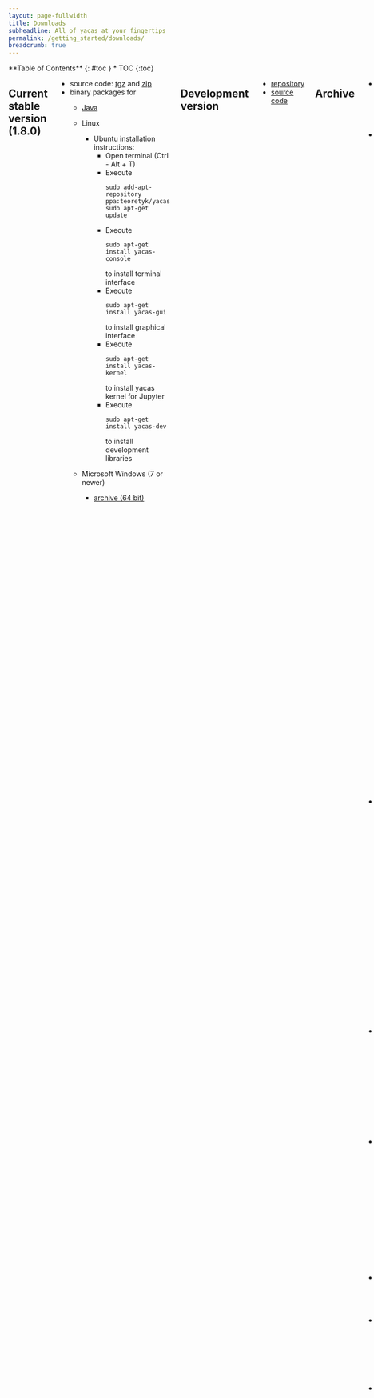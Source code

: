 ```yaml
---
layout: page-fullwidth
title: Downloads
subheadline: All of yacas at your fingertips
permalink: /getting_started/downloads/
breadcrumb: true
---
```


<div class="row">
<div class="medium-4 medium-push-8 columns" markdown="1">
<div class="panel radius" markdown="1">
**Table of Contents**
{: #toc }
*  TOC
{:toc}
</div>
</div>

<div class="medium-8 medium-pull-4 columns" markdown="1">

## Current stable version (1.8.0)
* source code: [tgz](https://github.com/grzegorzmazur/yacas/archive/v1.8.0.tar.gz) and [zip](https://github.com/grzegorzmazur/yacas/archive/v1.8.0.zip)
* binary packages for
  * [Java](https://github.com/grzegorzmazur/yacas/releases/download/v1.8.0/yacas-1.8.0.jar)
  * Linux
    * Ubuntu installation instructions:
      * Open terminal (Ctrl - Alt + T)
      * Execute
        ```
        sudo add-apt-repository ppa:teoretyk/yacas
        sudo apt-get update
        ```
      * Execute
        ```
        sudo apt-get install yacas-console
        ```
        to install terminal interface
      * Execute
        ```
        sudo apt-get install yacas-gui
        ```
        to install graphical interface
      * Execute
        ```
        sudo apt-get install yacas-kernel
        ```
        to install yacas kernel for Jupyter
      * Execute
        ```
        sudo apt-get install yacas-dev
        ```
        to install development libraries

  * Microsoft Windows (7 or newer)
    * [archive (64 bit)](https://github.com/grzegorzmazur/yacas/releases/download/v1.8.0/yacas-1.8.0-win64.zip)

## Development version
* [repository](https://github.com/grzegorzmazur/yacas/tree/master)
* [source code](https://github.com/grzegorzmazur/yacas/archive/master.zip)

## Archive
* yacas version 1.7.0
  * source code: [tgz](https://github.com/grzegorzmazur/yacas/archive/v1.7.0.tar.gz) and [zip](https://github.com/grzegorzmazur/yacas/archive/v1.7.0.zip)
  * binary packages for
    * [Java](https://github.com/grzegorzmazur/yacas/releases/download/v1.7.0/yacas-1.7.0.jar)
    * Microsoft Windows (7 or newer)
      * [archive (64 bit)](https://github.com/grzegorzmazur/yacas/releases/download/v1.7.0/yacas-1.7.0-win64.zip)
* yacas version 1.6.1
  * source code: [tgz](https://github.com/grzegorzmazur/yacas/archive/v1.6.1.tar.gz) and [zip](https://github.com/grzegorzmazur/yacas/archive/v1.6.1.zip)
  * binary packages for
    * [Java](https://github.com/grzegorzmazur/yacas/releases/download/v1.6.1/yacas-1.6.1.jar)
    * Linux
      * Distribution-independent
        * Snap
          * Make sure you have snap installed
          * Open terminal and execute `snap install yacas`
          * To run yacas in text console execute `yacas`
          * To run yacas in graphical mode execute `yacas.gui`
        * Flatpak
          * Make sure you have flatpak installed
          * Open terminal and execute
            `flatpak remote-add --from gnome https://sdk.gnome.org/gnome.flatpakrepo`
            followed by `flatpak install gnome org.gnome.Platform//3.22`
          * Download [text](https://github.com/grzegorzmazur/yacas/releases/download/v1.6.1/yacas-1.6.1.flatpak) and/or [graphical](https://github.com/grzegorzmazur/yacas/releases/download/v1.6.1/yacas-gui-1.6.1.flatpak) yacas console bundles.
          * Execute `flatpak install  --user --bundle yacas-1.6.1.flatpak` to install yacas text console and/or `flatpak install  --user --bundle yacas-gui-1.6.1.flatpak` to install yacas graphical console
          * To run yacas in text console execute `flatpak run org.yacas.yacas`
          * To run yacas in graphic mode execute `flatpak run org.yacas.yacas-gui`
      * RedHat
        * Fedora 24 (64 bit):
          * [common files (mandatory)](https://github.com/grzegorzmazur/yacas/releases/download/v1.6.1/yacas-common-1.6.1-1.fc24.x86_64.rpm)
          * [documentation (mandatory)](https://github.com/grzegorzmazur/yacas/releases/download/v1.6.1/yacas-doc-1.6.1-1.fc24.x86_64.rpm)
          * [text console (alternative)](https://github.com/grzegorzmazur/yacas/releases/download/v1.6.1/yacas-console-1.6.1-1.fc24.x86_64.rpm)
          * [graphical console (alternative)](https://github.com/grzegorzmazur/yacas/releases/download/v1.6.1/yacas-gui-1.6.1-1.fc24.x86_64.rpm)
          * [development (optional)](https://github.com/grzegorzmazur/yacas/releases/download/v1.6.1/yacas-devel-1.6.1-1.fc24.x86_64.rpm)
          * [debug info (optional)](https://github.com/grzegorzmazur/yacas/releases/download/v1.6.1/yacas-debuginfo-1.6.1-1.fc24.x86_64.rpm)
        * Fedora 23 (64 bit):
          * [common files (mandatory)](https://github.com/grzegorzmazur/yacas/releases/download/v1.6.1/yacas-common-1.6.1-1.fc23.x86_64.rpm)
          * [documentation (mandatory)](https://github.com/grzegorzmazur/yacas/releases/download/v1.6.1/yacas-doc-1.6.1-1.fc23.x86_64.rpm)
          * [text console (alternative)](https://github.com/grzegorzmazur/yacas/releases/download/v1.6.1/yacas-console-1.6.1-1.fc23.x86_64.rpm)
          * [graphical console (alternative)](https://github.com/grzegorzmazur/yacas/releases/download/v1.6.1/yacas-gui-1.6.1-1.fc23.x86_64.rpm)
          * [development (optional)](https://github.com/grzegorzmazur/yacas/releases/download/v1.6.1/yacas-devel-1.6.1-1.fc23.x86_64.rpm)
          * [debug info (optional)](https://github.com/grzegorzmazur/yacas/releases/download/v1.6.1/yacas-debuginfo-1.6.1-1.fc23.x86_64.rpm)
        * installation:
          * download all mandatory files
          * download at least one of alternative files
          * optionally, download the optional files
          * open terminal and execute `sudo dnf install Downloads/yacas-*-1.6.1-1.fc*.x86_64.rpm`
      * Ubuntu
        * 16.10 (64 bit):
          * [common files (mandatory)](https://github.com/grzegorzmazur/yacas/releases/download/v1.6.1/yacas-common_1.6.1-1yakkety1_all.deb)
          * [documentation (mandatory)](https://github.com/grzegorzmazur/yacas/releases/download/v1.6.1/yacas-doc_1.6.1-1yakkety1_all.deb)
          * [text console (alternative)](https://github.com/grzegorzmazur/yacas/releases/download/v1.6.1/yacas-console_1.6.1-1yakkety1_amd64.deb)
          * [graphical console (alternative)](https://github.com/grzegorzmazur/yacas/releases/download/v1.6.1/yacas-gui_1.6.1-1yakkety1_amd64.deb)
          * [development (optional)](https://github.com/grzegorzmazur/yacas/releases/download/v1.6.1/yacas-dev_1.6.1-1yakkety1_amd64.deb)
          * [Jupyter Notebook kernel (optional)](https://github.com/grzegorzmazur/yacas/releases/download/v1.6.1/yacas-kernel_1.6.1-1yakkety1_amd64.deb)
        * 16.04 (64 bit):
          * [common files (mandatory)](https://github.com/grzegorzmazur/yacas/releases/download/v1.6.1/yacas-common_1.6.1-1xenial1_all.deb)
          * [documentation (mandatory)](https://github.com/grzegorzmazur/yacas/releases/download/v1.6.1/yacas-doc_1.6.1-1xenial1_all.deb)
          * [text console (alternative)](https://github.com/grzegorzmazur/yacas/releases/download/v1.6.1/yacas-console_1.6.1-1xenial1_amd64.deb)
          * [graphical console (alternative)](https://github.com/grzegorzmazur/yacas/releases/download/v1.6.1/yacas-gui_1.6.1-1xenial1_amd64.deb)
          * [development (optional)](https://github.com/grzegorzmazur/yacas/releases/download/v1.6.1/yacas-dev_1.6.1-1xenial1_amd64.deb)
          * [Jupyter Notebook kernel (optional)](https://github.com/grzegorzmazur/yacas/releases/download/v1.6.1/yacas-kernel_1.6.1-1xenial1_amd64.deb)
        * installation:
          * download all mandatory files
          * download at least one of alternative files
          * optionally, download the optional files
          * open terminal and execute `sudo apt install ./Downloads/yacas-*_1.6.1-1*1_*.deb`
    * [macOS](https://github.com/grzegorzmazur/yacas/releases/download/v1.6.1/yacas-1.6.1-macOS.pkg)
    * Microsoft Windows (7 or newer)
      * [archive (64 bit)](https://github.com/grzegorzmazur/yacas/releases/download/v1.6.1/yacas-1.6.1-win64.zip)
* yacas version 1.5.0
  * source code: [tgz](https://github.com/grzegorzmazur/yacas/archive/v1.5.0.tar.gz) and [zip](https://github.com/grzegorzmazur/yacas/archive/v1.5.0.zip)
  * binary packages for
    * [Java](https://github.com/grzegorzmazur/yacas/releases/download/v1.5.0/yacas-1.5.0.jar)
    * Linux
      * RedHat
        * Fedora 23 (64 bit):
          * [application (mandatory)](https://github.com/grzegorzmazur/yacas/releases/download/v1.5.0/yacas-1.5.0-1.fc23.x86_64.rpm)
          * [documentation (mandatory)](https://github.com/grzegorzmazur/yacas/releases/download/v1.5.0/yacas-doc-1.5.0-1.fc23.x86_64.rpm)
          * [development (optional)](https://github.com/grzegorzmazur/yacas/releases/download/v1.5.0/yacas-devel-1.5.0-1.fc23.x86_64.rpm)
          * [debug info (optional)](https://github.com/grzegorzmazur/yacas/releases/download/v1.5.0/yacas-debuginfo-1.5.0-1.fc23.x86_64.rpm)
        * Fedora 22 (64 bit):
          * [application (mandatory)](https://github.com/grzegorzmazur/yacas/releases/download/v1.5.0/yacas-1.5.0-1.fc22.x86_64.rpm)
          * [documentation (mandatory)](https://github.com/grzegorzmazur/yacas/releases/download/v1.5.0/yacas-doc-1.5.0-1.fc22.x86_64.rpm)
          * [development (optional)](https://github.com/grzegorzmazur/yacas/releases/download/v1.5.0/yacas-devel-1.5.0-1.fc22.x86_64.rpm)
          * [debug info (optional)](https://github.com/grzegorzmazur/yacas/releases/download/v1.5.0/yacas-debuginfo-1.5.0-1.fc22.x86_64.rpm)
      * Ubuntu
        * 16.04 (64 bit):
          * [application (mandatory)](https://github.com/grzegorzmazur/yacas/releases/download/v1.5.0/yacas_1.5.0-1xenial1_amd64.deb)
          * [documentation (mandatory)](https://github.com/grzegorzmazur/yacas/releases/download/v1.5.0/yacas-doc_1.5.0-1xenial1_all.deb)
          * [development (optional)](https://github.com/grzegorzmazur/yacas/releases/download/v1.5.0/yacas-dev_1.5.0-1xenial1_amd64.deb)
    * Microsoft Windows (7 or newer)
      * [installer (64 bit)](https://github.com/grzegorzmazur/yacas/releases/download/v1.5.0/yacas-1.5.0-win64.exe)
      * [installer (32 bit)](https://github.com/grzegorzmazur/yacas/releases/download/v1.5.0/yacas-1.5.0-win32.exe)
      * [archive (64 bit)](https://github.com/grzegorzmazur/yacas/releases/download/v1.5.0/yacas-1.5.0-win64.zip)
      * [archive (32 bit)](https://github.com/grzegorzmazur/yacas/releases/download/v1.5.0/yacas-1.5.0-win32.zip)
    * [OS X](https://github.com/grzegorzmazur/yacas/releases/download/v1.5.0/yacas-1.5.0-Darwin.dmg)
* yagy version 1.1.0
  * source code: [tgz](https://github.com/grzegorzmazur/yagy/archive/v1.1.0.tar.gz) and [zip](https://github.com/grzegorzmazur/yagy/archive/v1.1.0.zip)
  * binary packages for
    * Linux
      * [Debian 8.2 (64 bit)](https://github.com/grzegorzmazur/yagy/releases/download/v1.1.0/yagy_1.1.0-1jessie_amd64.deb)
      * [Fedora 23 (64 bit)](https://github.com/grzegorzmazur/yagy/releases/download/v1.1.0/yagy-1.1.0-1.fc23.x86_64.rpm)
      * Ubuntu
        * [15.10 (64 bit)](https://github.com/grzegorzmazur/yagy/releases/download/v1.1.0/yagy_1.1.0-1wily_amd64.deb)
        * [14.04 (64 bit)](https://github.com/grzegorzmazur/yagy/releases/download/v1.1.0/yagy_1.1.0-1trusty_amd64.deb)
    * Microsoft Windows (7 or newer)
      * [installer (64 bit)](https://github.com/grzegorzmazur/yagy/releases/download/v1.1.0/yagy-1.1.0-win64.exe)
      * [archive (64 bit)](https://github.com/grzegorzmazur/yagy/releases/download/v1.1.0/yagy-1.1.0-win64.zip)
    * [OS X](https://github.com/grzegorzmazur/yagy/releases/download/v1.1.0/yagy-1.1.0.dmg)
* yacas version 1.4.2
  * source code: [tgz](https://github.com/grzegorzmazur/yacas/archive/v1.4.2.tar.gz) and [zip](https://github.com/grzegorzmazur/yacas/archive/v1.4.2.zip)
  * binary packages for
    * [Java](https://github.com/grzegorzmazur/yacas/releases/download/v1.4.2/yacas-1.4.2.jar)
    * Linux
      * [Debian 8.2 (64 bit)](https://github.com/grzegorzmazur/yacas/releases/download/v1.4.2/yacas_1.4.2-1jessie_amd64.deb)
      * [Fedora 23 (64 bit)](https://github.com/grzegorzmazur/yacas/releases/download/v1.4.2/yacas-1.4.2-1.fc23.x86_64.rpm)
      * Ubuntu
        * [15.10 (64 bit)](https://github.com/grzegorzmazur/yacas/releases/download/v1.4.2/yacas_1.4.2-1wily_amd64.deb)
        * [14.04 (64 bit)](https://github.com/grzegorzmazur/yacas/releases/download/v1.4.2/yacas_1.4.2-1trusty_amd64.deb)
    * Microsoft Windows (7 or newer)
      * [installer (64 bit)](https://github.com/grzegorzmazur/yacas/releases/download/v1.4.2/yacas-1.4.2-win64.exe)
      * [installer (32 bit)](https://github.com/grzegorzmazur/yacas/releases/download/v1.4.2/yacas-1.4.2-win32.exe)
      * [archive (64 bit)](https://github.com/grzegorzmazur/yacas/releases/download/v1.4.2/yacas-1.4.2-win64.zip)
      * [archive (32 bit)](https://github.com/grzegorzmazur/yacas/releases/download/v1.4.2/yacas-1.4.2-win32.zip)
    * [OS X](https://github.com/grzegorzmazur/yacas/releases/download/v1.4.2/yacas-1.4.2-Darwin.dmg)
* yacas version 1.4.0
  * source code: [tgz](https://github.com/grzegorzmazur/yacas/archive/v1.4.0.tar.gz) and [zip](https://github.com/grzegorzmazur/yacas/archive/v1.4.0.zip)
  * binary packages for
    * [Mac OS X](https://github.com/grzegorzmazur/yacas/releases/download/v1.4.0/yacas-1.4.0-Darwin.dmg)
    * [Ubuntu](https://github.com/grzegorzmazur/yacas/releases/download/v1.4.0/yacas_1.4.0-1_amd64.deb)
* yacas version 1.3.6
  * [source code](http://sourceforge.net/projects/yacas/files/yacas-source/1.3/yacas-1.3.6.tar.gz/download)
  * binary packages for
    * [Mac OS X](http://sourceforge.net/projects/yacas/files/yacas-binary/yacas-1.3.6-Darwin.dmg/download)
    * Microsoft Windows 7 and newer, [64 bit](http://sourceforge.net/projects/yacas/files/yacas-binary/yacas-1.3.6-win64.exe/download) and [32 bit](http://sourceforge.net/projects/yacas/files/yacas-binary/yacas-1.3.6-win32.exe/download) variants
    * [Microsoft Windows XP](http://sourceforge.net/projects/yacas/files/yacas-binary/yacas-1.3.6-winxp.exe/download)
    * [Java](http://sourceforge.net/projects/yacas/files/yacas-binary/yacas-1.3.6.jar/download)
* yagy version 1.0.1
  * [source code](http://sourceforge.net/projects/yagy/files/yagy-1.0.1.tar.gz/download)
  * binary packages for
    * [Mac OS X](http://sourceforge.net/projects/yagy/files/yagy-1.0.1.dmg/download)
    * [Microsoft Windows 7 and newer, 64 bit](http://sourceforge.net/projects/yagy/files/yagy-1.0.1-win64.exe/download)
    * [Microsoft Windows XP](http://sourceforge.net/projects/yagy/files/yagy-1.0.1-win64.exe/download)
    * [Ubuntu 64 bit](https://sourceforge.net/projects/yagy/files/yagy_1.0.0-1_amd64.deb/download)
</div>
</div>
